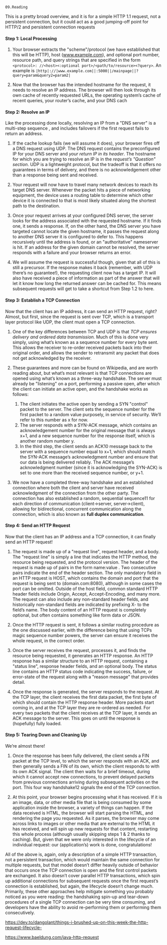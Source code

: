 ```09.Reading```

This is a pretty broad overview, and it is for a simple HTTP 1.1 request, not a persistent connection, but it could act as a good jumping-off point for HTTP/2 and persistent connection requests

#### Step 1: Local Processing

1. Your browser extracts the "scheme"/protocol (we have established
that this will be HTTP), host (www.example.com),
and optional port number, resource path, and query strings that are specified in the form
    ```<protocol>: //<host><:optional port>/<path/to/resource><?query>```. An example is ```|http|://|www.example.com||:5000||/mainpage||?query=param&query2=param2|```

2. Now that the browser has the intended hostname for the request, it needs to resolve an IP address. The browser will then look through its own cache of recently requested URLs, the operating system’s cache of recent queries, your router’s cache, and your DNS cach

#### Step 2: Resolve an IP
Like the processing done locally, resolving an IP from a "DNS server" is a multi-step sequence , and includes failovers if the first request fails to return an address.


1. If the cache lookup fails (we will assume it does), your browser fires off a DNS request using UDP. The DNS request contains the preconfigured IP for your DNS server and _your return IP in its header_. 
The hostname for which you are trying to resolve an IP is in the _request’s "Question" section_. UDP is a lightweight protocol, but the tradeoff is that it offers no guarantees in terms of delivery, and there is no acknowledgement other than a response being sent and received.

2. Your request will now have to travel many network devices to reach its target DNS server. Whenever the packet hits a piece of networking equipment, the device uses a routing table to determine which other device it is connected to that is most likely situated along the shortest path to the destination.

3. Once your request arrives at your configured DNS server, the server looks for the address associated with the requested hostname. If it finds one, it sends a response. If, on the other hand, the DNS server you have targeted cannot locate the given hostname, it passes the request along to another DNS server it is configured to defer to. This happens recursively until the address is found, or an "authoritative" nameserver is hit. If an address for the given domain cannot be resolved, the server responds with a failure and your browser returns an error.

4. We will assume the request is successful though, given that all of this is still a precursor. If the response makes it back (remember, with UDP there’s no guarantee!), the requesting client now has a target IP. It will also have received a piece of information as part of the answer that will let it know how long the returned answer can be cached for. This means subsequent requests will get to take a shortcut from Step 1.2 to here.

#### Step 3: Establish a TCP Connection
Now that the client has an IP address, it can send an HTTP request, right? Almost, but first, since the request is sent over TCP, which is a transport layer protocol like UDP, the client must open a TCP connection.

1. One of the key differences between TCP and UDP is that _TCP ensures delivery and ordered data transmission._ Much of this is done very simply, using what’s known as a sequence number for every byte sent. This allows the receiver to re-order received packets back into their original order, and allows the sender to retransmit any packet that does not get acknowledged by the receiver.

2. These guarantees and more can be found on Wikipedia, and are worth reading about, but what’s most relevant is that TCP connections are opened using what’s known as a three-way handshake. The server must already be "listening" on a port, performing a passive open, after which the client can initiate an active open, and the handshake works as follows:

    1. The client initiates the active open by sending a SYN "control" packet to the server. The client sets the sequence number for the first packet to a random value purposely, in service of security. We’ll refer to this number as x for now.
    2. The server responds with a SYN-ACK message, which contains an acknowledgement number for the original message that is always x+1, and a new sequence number for the response itself, which is another random number y.
    3. In the third step, the client sends an ACK10 message back to the server with a sequence number equal to x+1, which should match the SYN-ACK message’s acknowledgment number and ensure that our data is being delivered reliably. The ACK message’s acknowledgment number (since it is acknowledging the SYN-ACK) is set to one more than the received sequence number, or y+1.

3. We now have a completed three-way handshake and an established connection where both the client and server have received acknowledgment of the connection from the other party. The connection has also established a random, sequential sequence11 for each direction of communication (client->server, server->client), allowing for bidirectional, concurrent communication along the connection, which is also known as **full duplex communication**.

#### Step 4: Send an HTTP Request
Now that the client has an IP address and a TCP connection, it can finally send an HTTP request! 

1. The request is made up of a "request line", request header, and a body. The "request line" is simply a line that indicates the HTTP method, the resource being requested, and the protocol version. The header of the request is made up of pairs in the form name:value <CR><LF>. Two consecutive <CR><LF> pairs indicate the end of the header section. The only mandatory field in an HTTP request is HOST, which contains the domain and port that the request is being sent to (domain.com:8080), although in some cases the port can be omitted. Outside of the host field, common standard HTTP header fields include Origin, Accept, Accept-Encoding, and many more. The request can also include any non-standard header fields, and historically non-standard fields are indicated by prefixing X- to the field’s name. The body content of an HTTP request is completely optional, but often contains something like form data or JSON.

2. Once the HTTP request is sent, it follows a similar routing procedure as the one discussed earlier, with the difference being that using TCPs magic sequence number powers, the server can ensure it receives the whole request, in the correct order.

3. Once the server receives the request, processes it, and finds the resource being requested, it generates an HTTP response. An HTTP response has a similar structure to an HTTP request, containing a "status line", response header fields, and an optional body. The status line contains an HTTP status code indicating the success, failure, or error-state of the request along with a "reason message" that provides detail.

4. Once the response is generated, the server responds to the request. At the TCP layer, the client receives the first data packet, the first byte of which should contain the HTTP response header. More packets start coming in, and at the TCP layer they are re-ordered as needed. For every two packets that the client receives at the TCP layer, it sends an ACK message to the server. This goes on until the response is (hopefully) fully loaded.

#### Step 5: Tearing Down and Cleaning Up
We’re almost there!

1. Once the response has been fully delivered, the client sends a FIN packet at the TCP level, 
to which the server responds with an ACK, and then generally sends a FIN of its own, which the client responds to with its own ACK signal. 
The client then waits for a brief timeout, during which it cannot accept new connections, 
to prevent delayed packets from previous connections arriving during subsequent activities on the port. 
This four way handshake12 signals the end of the TCP connection.

2. At this point, your browser begins processing what it has received. If it is an image, data, or other media file that is being consumed by some application inside the browser, a variety of things can happen. If the data received is HTML, the browser will start parsing the HTML, and rendering the page you requested. As it parses, the browser may come across links to images or other media that are external to the HTML it has received, and will spin up new requests for that content, restarting this whole process (although usually skipping steps 1 & 2 thanks to caching). But, given that we were only interested in the lifecycle of an individual request: our (application’s) work is done, congratulations!


All of the above is, again, only a description of a simple HTTP transaction, not a persistent transaction, which would maintain the same connection for multiple requests, but that model doesn’t differ heavily outside of behavior that occurs once the TCP connection is open and the first control packets are exchanged. It also doesn’t cover parallel HTTP transactions, which spin up additional connections for subsequent requests once the first request’s connection is established, but again, the lifecycle doesn’t change much. Primarily, these other approaches help mitigate something you probably noticed as you were reading: the handshaking spin-up and tear-down procedures of a single TCP connection can be very time consuming, and developers have the ability to avoid re-performing them or performing them consecutively.





https://dev.to/dangolant/things-i-brushed-up-on-this-week-the-http-request-lifecycle-

https://www.baeldung.com/java-http-request